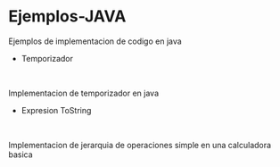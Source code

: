 # Ejemplos-JAVA
Ejemplos de implementacion de codigo en java 

- Temporizador

<br>

Implementacion de temporizador en java

- Expresion ToString

<br>

Implementacion de jerarquia de operaciones simple en una calculadora basica
